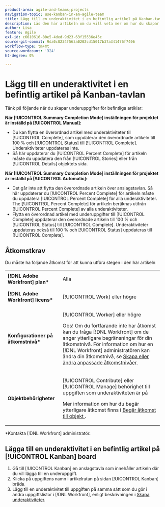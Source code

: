 ```yaml
---
product-area: agile-and-teams;projects
navigation-topic: use-kanban-in-an-agile-team
title: Lägg till en underaktivitet i en befintlig artikel på Kanban-tavlan
description: Läs den här artikeln om du vill veta mer om hur du skapar underaktiviteter för befintliga artiklar på Kanban-tavlan.
author: Lisa
feature: Agile
exl-id: c6610616-80e5-4ded-9d23-63f15536e45c
source-git-commit: 9da0c8234f563a0202cd15017b37a341476f7406
workflow-type: tm+mt
source-wordcount: '324'
ht-degree: 0%

---
```


# Lägg till en underaktivitet i en befintlig artikel på Kanban-tavlan

Tänk på följande när du skapar underuppgifter för befintliga artiklar:

**När [!UICONTROL Summary Completion Mode] inställningen för projektet är inställd på [!UICONTROL Manual]:**

* Du kan flytta en överordnad artikel med underaktiviteter till [!UICONTROL Complete], som uppdaterar den överordnade artikeln till 100 % och [!UICONTROL Status] till [!UICONTROL Complete]. Underaktiviteter uppdateras inte.
* Så här uppdaterar du [!UICONTROL Percent Complete] för artikeln måste du uppdatera den från [!UICONTROL Stories] eller från [!UICONTROL Details] objektets sida.

**När [!UICONTROL Summary Completion Mode] inställningen för projektet är inställd på [!UICONTROL Automatic]:**

* Det går inte att flytta den överordnade artikeln över anslagstavlan. Så här uppdaterar du [!UICONTROL Percent Complete] för artikeln måste du uppdatera [!UICONTROL Percent Complete] för alla underaktiviteter. The [!UICONTROL Percent Complete] för artikeln beräknas utifrån [!UICONTROL Percent Complete] av alla underaktiviteter.
* Flytta en överordnad artikel med underuppgifter till [!UICONTROL Complete] uppdaterar den överordnade artikeln till 100 % och [!UICONTROL Status] till [!UICONTROL Complete]. Underaktiviteter uppdateras också till 100 % och [!UICONTROL Status] uppdateras till [!UICONTROL Complete].

## Åtkomstkrav

Du måste ha följande åtkomst för att kunna utföra stegen i den här artikeln:

<table style="table-layout:auto"> 
 <col> 
 <col> 
 <tbody> 
  <tr> 
   <td role="rowheader"><strong>[!DNL Adobe Workfront] plan*</strong></td> 
   <td> <p>Alla</p> </td> 
  </tr> 
  <tr> 
   <td role="rowheader"><strong>[!DNL Adobe Workfront] licens*</strong></td> 
   <td> <p>[!UICONTROL Work] eller högre</p> </td> 
  </tr> 
  <tr> 
   <td role="rowheader"><strong>Konfigurationer på åtkomstnivå*</strong></td> 
   <td> <p>[!UICONTROL Worker] eller högre</p> <p>Obs! Om du fortfarande inte har åtkomst kan du fråga [!DNL Workfront] om de anger ytterligare begränsningar för din åtkomstnivå. För information om hur en [!DNL Workfront] administratören kan ändra din åtkomstnivå, se <a href="../../administration-and-setup/add-users/configure-and-grant-access/create-modify-access-levels.md" class="MCXref xref">Skapa eller ändra anpassade åtkomstnivåer</a>.</p> </td> 
  </tr> 
  <tr> 
   <td role="rowheader"><strong>Objektbehörigheter</strong></td> 
   <td> <p>[!UICONTROL Contribute] eller [!UICONTROL Manage] behörighet till uppgiften som underaktiviteten är på</p> <p>Mer information om hur du begär ytterligare åtkomst finns i <a href="../../workfront-basics/grant-and-request-access-to-objects/request-access.md" class="MCXref xref">Begär åtkomst till objekt </a>.</p> </td> 
  </tr> 
 </tbody> 
</table>

&#42;Kontakta [!DNL Workfront] administratör.

## Lägga till en underaktivitet i en befintlig artikel på [!UICONTROL Kanban] board

1. Gå till [!UICONTROL Kanban] en anslagstavla som innehåller artikeln där du vill lägga till en underuppgift.
1. Klicka på uppgiftens namn i artikelrutan på sidan [!UICONTROL Kanban] bräda.
1. Lägg till en underaktivitet till uppgiften på samma sätt som du gör i andra uppgiftslistor i [!DNL Workfront], enligt beskrivningen i [Skapa underaktiviteter](../../manage-work/tasks/create-tasks/create-subtasks.md).
